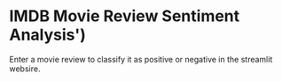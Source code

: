 # IMDB Movie Review Sentiment Analysis')
Enter a movie review to classify it as positive or negative in the streamlit websire.
